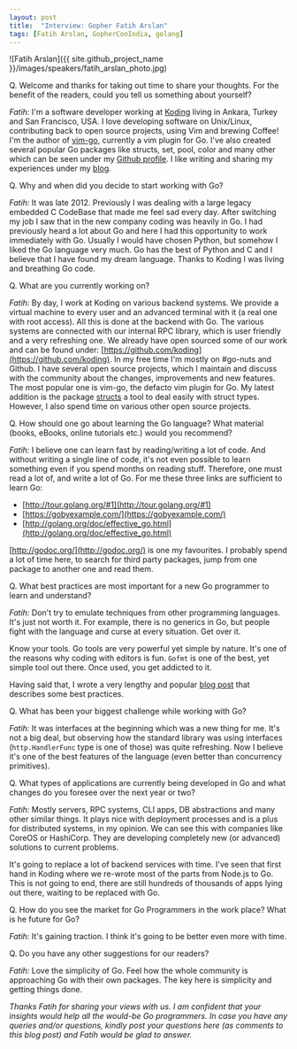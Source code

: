 ```yaml
---
layout: post
title:  "Interview: Gopher Fatih Arslan"
tags: [Fatih Arslan, GopherConIndia, golang]
---
```


![Fatih Arslan]({{ site.github_project_name }}/images/speakers/fatih_arslan_photo.jpg)

Q. Welcome and thanks for taking out time to share your thoughts. For the benefit of the readers, could you tell us something about yourself?

_Fatih:_ I'm a software developer working at [Koding](https://koding.com/Home) living in Ankara, Turkey and San Francisco, USA. I love developing software on Unix/Linux, contributing back to open source projects, using Vim and brewing Coffee! I'm the author of [vim-go](https://github.com/fatih/vim-go), currently a vim plugin for Go. I've also created several popular Go packages like structs, set, pool, color and many other which can be seen under my [Github profile](https://github.com/fatih). I like writing and sharing my experiences under my [blog](http://arslan.io/).

Q. Why and when did you decide to start working with Go?

_Fatih:_ It was late 2012. Previously I was dealing with a large legacy embedded C CodeBase that made me feel sad every day. After switching my job I saw that in the new company coding was heavily in Go. I had previously heard a lot about Go and here I had this opportunity to work immediately with Go. Usually I would have chosen Python, but somehow I liked the Go language very much. Go has the best of Python and C and I believe that I have found my dream language. Thanks to Koding I was living and breathing Go code.

Q. What are you currently working on?

_Fatih:_ By day, I work at Koding on various backend systems. We provide a virtual machine to every user and an advanced terminal with it (a real one with root access). All this is done at the backend with Go. The various systems are connected with our internal RPC library, which is user friendly and a very refreshing one. We already have open sourced some of our work and can be found under: [https://github.com/koding](https://github.com/koding). In my free time I'm mostly on #go-nuts and Github. I have several open source projects, which I maintain and discuss with the community about the changes, improvements and new features. The most popular one is vim-go, the defacto vim plugin for Go. My latest addition is the package [structs](https://github.com/fatih/structs) a tool to deal easily with struct types. However, I also spend time on various other open source projects.

Q. How should one go about learning the Go language? What material (books, eBooks, online tutorials etc.) would you recommend?

_Fatih:_ I believe one can learn fast by reading/writing a lot of code. And without writing a single line of code, it's not even possible to learn something even if you spend months on reading stuff. Therefore, one must read a lot of, and write a lot of Go. For me these three links are sufficient to learn Go:

* [http://tour.golang.org/#1](http://tour.golang.org/#1)
* [https://gobyexample.com/](https://gobyexample.com/)
* [http://golang.org/doc/effective_go.html](http://golang.org/doc/effective_go.html)

[http://godoc.org/](http://godoc.org/) is one my favourites. I probably spend a lot of time here, to search for third party packages, jump from one package to another one and read them.

Q. What best practices are most important for a new Go programmer to learn and understand?

_Fatih:_ Don't try to emulate techniques from other programming languages. It's just not worth it. For example, there is no generics in Go, but people fight with the language and curse at every situation. Get over it. 

Know your tools. Go tools are very powerful yet simple by nature. It's one of the reasons why coding with editors is fun. `Gofmt` is one of the best, yet simple tool out there. Once used, you get addicted to it. 

Having said that, I wrote a very lengthy and popular [blog post](http://arslan.io/ten-useful-techniques-in-go) that describes some best practices.

Q. What has been your biggest challenge while working with Go?

_Fatih:_ It was interfaces at the beginning which was a new thing for me. It's not a big deal, but observing how the standard library was using interfaces (`http.HandlerFunc` type is one of those) was quite refreshing. Now I believe it's one of the best features of the language (even better than concurrency primitives).

Q. What types of applications are currently being developed in Go and what changes do you foresee over the next year or two?

_Fatih:_ Mostly servers, RPC systems, CLI apps, DB abstractions and many other similar things. It plays nice with deployment processes and is a plus for distributed systems, in my opinion. We can see this with companies like CoreOS or HashiCorp. They are developing completely new (or advanced) solutions to current problems.

It's going to replace a lot of backend services with time. I've seen that first hand in Koding where we re-wrote most of the parts from Node.js to Go. This is not going to end, there are still hundreds of thousands of apps lying out there, waiting to be replaced with Go.

Q. How do you see the market for Go Programmers in the work place? What is he future for Go?

_Fatih:_ It's gaining traction. I think it's going to be better even more with time. 

Q. Do you have any other suggestions for our readers?

_Fatih:_ Love the simplicity of Go. Feel how the whole community is approaching Go with their own packages. The key here is simplicity and getting things done. 

_Thanks Fatih for sharing your views with us. I am confident that your insights would help all the would-be Go programmers. In case you have any queries and/or questions, kindly post your questions here (as comments to this blog post) and Fatih would be glad to answer._
